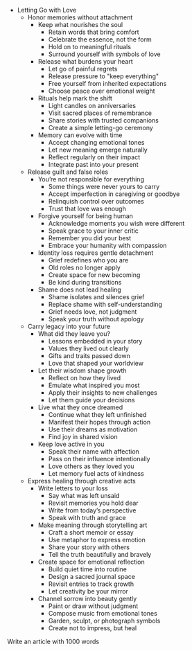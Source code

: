 - Letting Go with Love
    - Honor memories without attachment
        - Keep what nourishes the soul
            - Retain words that bring comfort
            - Celebrate the essence, not the form
            - Hold on to meaningful rituals
            - Surround yourself with symbols of love
        - Release what burdens your heart
            - Let go of painful regrets
            - Release pressure to "keep everything"
            - Free yourself from inherited expectations
            - Choose peace over emotional weight
        - Rituals help mark the shift
            - Light candles on anniversaries
            - Visit sacred places of remembrance
            - Share stories with trusted companions
            - Create a simple letting-go ceremony
        - Memory can evolve with time
            - Accept changing emotional tones
            - Let new meaning emerge naturally
            - Reflect regularly on their impact
            - Integrate past into your present
    - Release guilt and false roles
        - You’re not responsible for everything
            - Some things were never yours to carry
            - Accept imperfection in caregiving or goodbye
            - Relinquish control over outcomes
            - Trust that love was enough
        - Forgive yourself for being human
            - Acknowledge moments you wish were different
            - Speak grace to your inner critic
            - Remember you did your best
            - Embrace your humanity with compassion
        - Identity loss requires gentle detachment
            - Grief redefines who you are
            - Old roles no longer apply
            - Create space for new becoming
            - Be kind during transitions
        - Shame does not lead healing
            - Shame isolates and silences grief
            - Replace shame with self-understanding
            - Grief needs love, not judgment
            - Speak your truth without apology
    - Carry legacy into your future
        - What did they leave you?
            - Lessons embedded in your story
            - Values they lived out clearly
            - Gifts and traits passed down
            - Love that shaped your worldview
        - Let their wisdom shape growth
            - Reflect on how they lived
            - Emulate what inspired you most
            - Apply their insights to new challenges
            - Let them guide your decisions
        - Live what they once dreamed
            - Continue what they left unfinished
            - Manifest their hopes through action
            - Use their dreams as motivation
            - Find joy in shared vision
        - Keep love active in you
            - Speak their name with affection
            - Pass on their influence intentionally
            - Love others as they loved you
            - Let memory fuel acts of kindness
    - Express healing through creative acts
        - Write letters to your loss
            - Say what was left unsaid
            - Revisit memories you hold dear
            - Write from today’s perspective
            - Speak with truth and grace
        - Make meaning through storytelling art
            - Craft a short memoir or essay
            - Use metaphor to express emotion
            - Share your story with others
            - Tell the truth beautifully and bravely
        - Create space for emotional reflection
            - Build quiet time into routine
            - Design a sacred journal space
            - Revisit entries to track growth
            - Let creativity be your mirror
        - Channel sorrow into beauty gently
            - Paint or draw without judgment
            - Compose music from emotional tones
            - Garden, sculpt, or photograph symbols
            - Create not to impress, but heal

Write an article with 1000 words